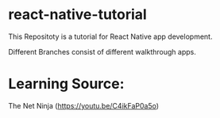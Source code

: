 # react-native-tutorial
This Repositoty is a tutorial for React Native app development.

Different Branches consist of different walkthrough apps.


# Learning Source: 
   The Net Ninja (https://youtu.be/C4ikFaP0a5o)
